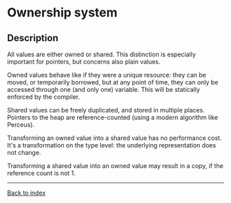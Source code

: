 # Ownership system

## Description

All values are either owned or shared. This distinction is especially important for pointers, but concerns also plain values.

Owned values behave like if they were a unique resource: they can be moved, or temporarily borrowed, but at any point of time, they can only be accessed through one (and only one) variable. This will be statically enforced by the compiler.

Shared values can be freely duplicated, and stored in multiple places. Pointers to the heap are reference-counted (using a modern algorithm like Perceus).

Transforming an owned value into a shared value has no performance cost. It's a
transformation on the type level: the underlying representation does not
change.

Transforming a shared value into an owned value may result in a copy, if the
reference count is not 1.


---
[Back to index](index.md)